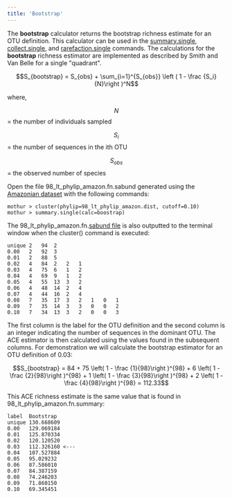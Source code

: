 ```yaml
---
title: 'Bootstrap'
---
```

The **bootstrap** calculator returns the bootstrap
richness estimate for an OTU definition. This calculator can be used in
the [summary.single](summary.single),
[collect.single](collect.single), and
[rarefaction.single](rarefaction.single) commands. The
calculations for the **bootstrap** richness estimator are implemented as
described by Smith and Van Belle for a single \"quadrant\".

$$S_{bootstrap} = S_{obs} + \sum_{i=1}^{S_{obs}} \left ( 1 - \frac {S_i}{N}\right )^N$$

where,

$$N$$ = the number of individuals sampled

$$S_{i}$$ = the number of sequences in the ith OTU

$$S_{obs}$$ = the observed number of species

Open the file 98\_lt\_phylip\_amazon.fn.sabund generated using the [
Amazonian dataset](https://mothur.s3.us-east-2.amazonaws.com/wiki/amazondata.zip) with the following
commands:

    mothur > cluster(phylip=98_lt_phylip_amazon.dist, cutoff=0.10)
    mothur > summary.single(calc=boostrap)

The 98\_lt\_phylip\_amazon.fn.[sabund file](sabund_file) is
also outputted to the terminal window when the cluster() command is
executed:

    unique 2   94  2   
    0.00   2   92  3   
    0.01   2   88  5   
    0.02   4   84  2   2   1   
    0.03   4   75  6   1   2   
    0.04   4   69  9   1   2   
    0.05   4   55  13  3   2   
    0.06   4   48  14  2   4   
    0.07   4   44  16  2   4   
    0.08   7   35  17  3   2   1   0   1   
    0.09   7   35  14  3   3   0   0   2   
    0.10   7   34  13  3   2   0   0   3   

The first column is the label for the OTU definition and the second
column is an integer indicating the number of sequences in the dominant
OTU. The ACE estimator is then calculated using the values found in the
subsequent columns. For demonstration we will calculate the bootstrap
estimator for an OTU definition of 0.03:

$$S_{bootstrap} = 84 + 75 \left( 1 - \frac {1}{98}\right )^{98} + 6 \left( 1 - \frac {2}{98}\right )^{98}  + 1 \left( 1 - \frac {3}{98}\right )^{98}  + 2 \left( 1 - \frac {4}{98}\right )^{98} = 112.33$$

This ACE richness estimate is the same value that is found in
98\_lt\_phylip\_amazon.fn.summary:

    label  Bootstrap
    unique 130.668609
    0.00   129.069184
    0.01   125.870334
    0.02   120.120520
    0.03   112.326160 <---
    0.04   107.527884
    0.05   95.029232
    0.06   87.586010
    0.07   84.387159
    0.08   74.246203
    0.09   71.860150
    0.10   69.345451
